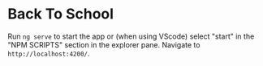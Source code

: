 # Back To School

Run `ng serve` to start the app or (when using VScode) select "start" in the "NPM SCRIPTS" section in the explorer pane.
Navigate to `http://localhost:4200/`.